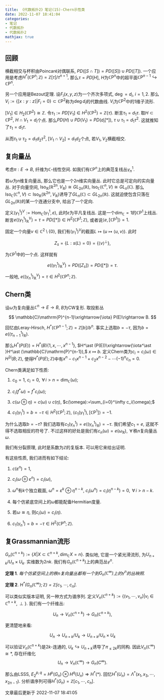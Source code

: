 ```yaml
---
title: 《代数拓扑2》笔记(15)-Chern示性类
date: 2022-11-07 18:41:04
categories: 
- 笔记
- 代数拓扑
- 代数拓扑2
mathjax: true
---
```


## 回顾

横截相交与杯积由Poincaré对偶联系, $PD([S\cap T])=PD([S])\cup PD([T]).$
一个应用是考虑$H^\ast (\mathbb{C}\mathrm{P}^n;\mathbb{Z})=\mathbb{Z}[\tau]/\tau^{n+1},$
那么$\tau=PD[H],$
$H$为$\mathbb{C}\mathrm{P}^n$中的超平面$\mathbb{C}\mathrm{P}^{n-1}\hookrightarrow \mathbb{C}\mathrm{P}^n.$

另一个应用是Bezout定理. 设$F_i(x,y,z)$为一个齐次多项式, $\deg=d_i,$
$i=1,2.$
那么$V_i:=\{[x:y:z]|F_i=0\}\subset \mathbb{C}\mathrm{P}^2$称为$\deg d_i$的代数曲线.
$V_i$为$\mathbb{C}\mathrm{P}^2$中的$1$维子流形.

$[V_1]\in H_2(\mathbb{C}\mathrm{P}^2)\cong \mathbb{Z}.$
令$\tau_1:=PD[V_1]\in H^2(\mathbb{C}\mathrm{P}^2)=\mathbb{Z}\{\tau\}.$
断言$\tau_1=d_1\tau.$ 取$H\subset \mathbb{C}\mathrm{P}^2,$
$H\cap V_1=d_i$个点. 那么$PD(H)\cup PD(V_1)=PD(d_i[\ast ]),$
$\tau\cup \tau_1=d_1\tau^2.$ 这就推知了$\tau_1=d_1\tau.$

从而$\tau_1\cup \tau_2=d_1d_2\tau^2,$ $[V_1\cap V_2]=d_1d_2$个点,
若$V_1,V_2$横截相交.

## 复向量丛

考虑$\pi:E\rightarrow B,$ 纤维为$\mathbb{C}$-线性空间.
如我们有$\mathbb{C}\mathrm{P}^n$上的典范复线丛$\gamma_n^1.$

若$\omega$为$n$维复向量丛, 那么它也是一个$2n$维实向量丛.
此时它总是可定向的实向量丛. 对于向量空间,
$\operatorname{Iso}_\mathbb{R}(\mathbb{R}^{2n},V_\mathbb{R})\cong GL_{2n}(\mathbb{R}),$
$\operatorname{Iso}_\mathbb{C}(\mathbb{C}^n,V)\cong GL_n(\mathbb{C}).$
那么$\operatorname{Iso}_\mathbb{C}(\mathbb{C}^n,V)\subset \operatorname{Iso}_\mathbb{R}(\mathbb{R}^{2n},V_\mathbb{R})$诱导了$GL_n(\mathbb{C})\subset GL_{2n}(\mathbb{R}).$
这就迫使包含只落在$GL_{2n}(\mathbb{R})$的某一个连通分支中,
给出了一个定向.

定义$(\gamma_1^1)^V:=\operatorname{Hom}_\mathbb{C}(\gamma_1^1,\varepsilon),$
此时$\varepsilon$为平凡复线丛.
这是一个$\dim_\mathbb{C}=1$的$\mathbb{C}\mathrm{P}^1$上线丛.
断言$e((\gamma_1^1)^V_\mathbb{R})=\tau=PD([\ast ])\in H^2(\mathbb{C}\mathrm{P}^1;\mathbb{Z}),$
或者说$\left<{}e,[\mathbb{C}\mathrm{P}^1]\right>=1.$

固定一个向量$v\in \mathbb{C}^2\setminus\{0\},$
我们有$(\gamma_1^1)^V$的截面$L\mapsto (u\mapsto \left<{}u,v\right>).$
此时 

$$
Z_s=\{L:s(L)=0\}=\{\left<{}v\right>^\perp\},
$$


为$\mathbb{C}\mathrm{P}^1$中的一个点. 这样就有


$$
e((\gamma_1^1)^V_\mathbb{R})=PD([Z_s])=PD([\ast ])=\tau.
$$



一般地,
$e((\gamma_n^1)^V_\mathbb{R})=\tau\in H^2(\mathbb{C}\mathrm{P}^n;\mathbb{Z}).$

## Chern类

设$\omega$为复向量丛$\mathbb{C}^n\rightarrow E\rightarrow B,$
$B$为CW复形. 取投影丛


$$
\mathbb{C}\mathrm{P}^{n-1}\xrightarrow{\iota} P(E)\rightarrow B.
$$


回忆由Leray-Hirsch,
$H^\ast (\mathbb{C}\mathrm{P}^{n-1};\mathbb{Z})=\mathbb{Z}[b]/b^n.$
事实上选取$b=-\tau,$ 因为$b=e((\tau^1_{n-1})_\mathbb{R}).$

那么$H^\ast (P(E))=H^\ast (B)\{1,x,\cdots,x^{n-1}\},$
$H^\ast (P(E))\xrightarrow{\iota^\ast }H^\ast (\mathbb{C}\mathrm{P}^{n-1}),$
$x\mapsto b.$ 定义Chern类为$c_i=c_i(\omega)\in H^{2i}(B;\mathbb{Z}),$
使得$H^\ast (P(E);\mathbb{Z})$中有$x^n-c_1x^{n-1}+c_2x^{n-2}-\cdots (-1)^nc_n=0.$

Chern类满足如下性质:

1. $c_0=1,$ $c_i=0,$ $\,\forall\,i>n=\dim_\mathbb{C}(\omega);$

2. $c_i(f^\ast \omega)=f^\ast c_i(\omega);$

3. $c(\omega\oplus\eta)=c(\omega)\cup c(\eta),$
 $c(\omega):=\sum_{i=0}^\infty c_i(\omega);$

4. $c_1(\gamma_1^1)=b=-\tau\in H^2(\mathbb{C}\mathrm{P}^1;\mathbb{Z}),$
 $\left<{}c_1(\gamma_1^1),[\mathbb{C}\mathrm{P}^1]\right>=-1.$

为什么选取$b=-\tau$?
我们选取有$c_1(\gamma_n^1)=e((\gamma_n^1)_\mathbb{R})=-\tau.$
我们希望$c_1=e,$ 这就不得不选取相反的符号了.
不过这样的好处是我们有$c_n(\omega)=e(\omega_\mathbb{R}),$
$\,\forall\,$秩$n$复向量丛$\omega.$

我们有分裂原理, 此时是系数为$\mathbb{Z}$的复版本. 可以用它来给出证明.

有这些性质, 我们进而有如下结论:

1. $c(\varepsilon^n)=1,$

2. $c_i(\omega\oplus \varepsilon^n)=c_i(\omega),$

3. $\omega^n$有$k$个独立截面, $\omega^n=\varepsilon^k\oplus\eta^{n-k},$
 $c_i(\omega^n)=c_i(\eta^{n-k})=0,$ $\,\forall\,i>n-k.$

4. 每个仿紧底空间上的$\omega$都能配备Hermitian度量.

5. 若$\omega\cong \eta,$ 则$c_i(\omega)=c_i(\eta).$

6. $c_1(\gamma_n^1)=b=-\tau\in H^2(\mathbb{C}\mathrm{P}^n;\mathbb{Z}).$

## 复Grassmannian流形

$G_n(\mathbb{C}^{n+k}):=\{X|X\subset \mathbb{C}^{n+k},\dim_\mathbb{C}X=n\}.$
类似地, 它是一个紧光滑流形, 为$U_{n+k}/U_n\times U_k.$ 实维数为$2nk.$
我们有$G_n(\mathbb{C}^{n+k})$上的典范丛$\gamma^n.$

**定理 1**. *每个仿紧空间上的秩$n$复向量丛都有一个到$G_n(\mathbb{C}^\infty)$上的$\gamma^n$的丛映照.* 

**定理 2**. *$H^\ast (G_n(\mathbb{C}^\infty);\mathbb{Z})=\mathbb{Z}[c_1,\cdots,c_n].$* 

可以类似实版本证明, 另一种方式为谱序列.
定义$V_n(\mathbb{C}^{n+k}):=\{(v_1,\cdots,v_n)|v_i\in \mathbb{C}^{n+k}, \perp\}.$
我们有一个纤维丛:


$$
U_n\rightarrow V_n(\mathbb{C}^{n+k})\rightarrow G_n(\mathbb{C}^{n+k}),
$$


更清楚地来看:


$$
U_n\rightarrow U_{n+k}/U_k\rightarrow U_{n+k}/U_n\times U_k
$$



可以验证$V_n(\mathbb{C}^{n+k})$是$2k$-连通的,
$U_k\hookrightarrow U_{n+k}$诱导了$\pi_{\le 2k}$的同构.
因此$V_n(\mathbb{C}^\infty)\cong \ast ,$ 存在纤维化
$$
U_n\rightarrow V_n(\mathbb{C}^\infty)\rightarrow
 G_n(C^\infty).
$$

那么由LSSS, $E_2^{p,q}=H^p(G_n)\otimes H^q(U_n)\Rightarrow H^\ast (\ast ).$
回忆$H^\ast (U_n)=\Lambda^\ast (x_1,x_3,\cdots,x_{2n-1}).$
分析谱序列可得$H^\ast (G_n)=\mathbb{Z}[c_1,\cdots,c_n].$

文章最后更新于 2022-11-07 18:41:05 
